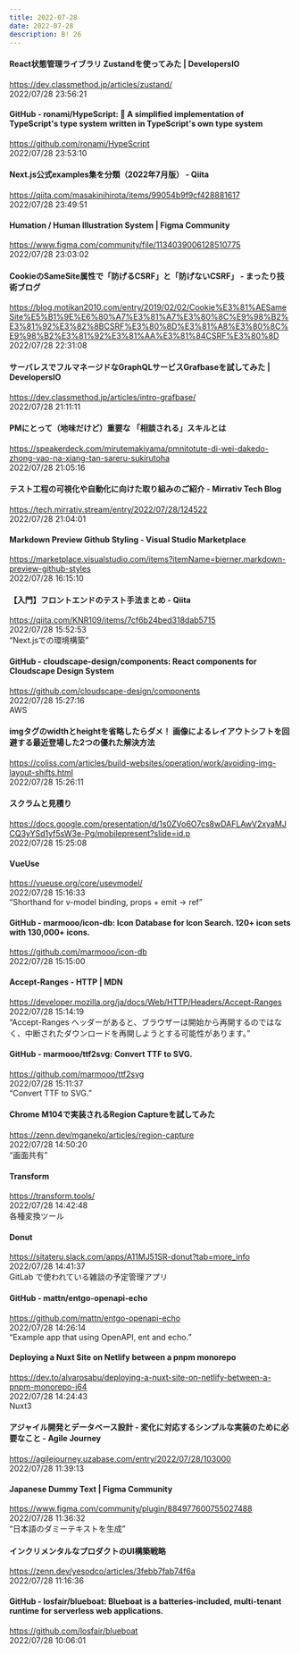 ```yaml
---
title: 2022-07-28
date: 2022-07-28
description: B! 26
---
```


#### React状態管理ライブラリ Zustandを使ってみた | DevelopersIO
https://dev.classmethod.jp/articles/zustand/<br>
2022/07/28 23:56:21<br>


#### GitHub - ronami/HypeScript: 🐬 A simplified implementation of TypeScript's type system written in TypeScript's own type system
https://github.com/ronami/HypeScript<br>
2022/07/28 23:53:10<br>


#### Next.js公式examples集を分類（2022年7月版） - Qiita
https://qiita.com/masakinihirota/items/99054b9f9cf428881617<br>
2022/07/28 23:49:51<br>


#### Humation / Human Illustration System | Figma Community
https://www.figma.com/community/file/1134039006128510775<br>
2022/07/28 23:03:02<br>


#### CookieのSameSite属性で「防げるCSRF」と「防げないCSRF」 - まったり技術ブログ
https://blog.motikan2010.com/entry/2019/02/02/Cookie%E3%81%AESameSite%E5%B1%9E%E6%80%A7%E3%81%A7%E3%80%8C%E9%98%B2%E3%81%92%E3%82%8BCSRF%E3%80%8D%E3%81%A8%E3%80%8C%E9%98%B2%E3%81%92%E3%81%AA%E3%81%84CSRF%E3%80%8D<br>
2022/07/28 22:31:08<br>


#### サーバレスでフルマネージドなGraphQLサービスGrafbaseを試してみた | DevelopersIO
https://dev.classmethod.jp/articles/intro-grafbase/<br>
2022/07/28 21:11:11<br>


#### PMにとって（地味だけど）重要な 「相談される」スキルとは
https://speakerdeck.com/mirutemakiyama/pmnitotute-di-wei-dakedo-zhong-yao-na-xiang-tan-sareru-sukirutoha<br>
2022/07/28 21:05:16<br>


#### テスト工程の可視化や自動化に向けた取り組みのご紹介 - Mirrativ Tech Blog
https://tech.mirrativ.stream/entry/2022/07/28/124522<br>
2022/07/28 21:04:01<br>


#### Markdown Preview Github Styling - Visual Studio Marketplace
https://marketplace.visualstudio.com/items?itemName=bierner.markdown-preview-github-styles<br>
2022/07/28 16:15:10<br>


#### 【入門】フロントエンドのテスト手法まとめ - Qiita
https://qiita.com/KNR109/items/7cf6b24bed318dab5715<br>
2022/07/28 15:52:53<br>
“Next.jsでの環境構築”


#### GitHub - cloudscape-design/components: React components for Cloudscape Design System
https://github.com/cloudscape-design/components<br>
2022/07/28 15:27:16<br>
AWS


#### imgタグのwidthとheightを省略したらダメ！ 画像によるレイアウトシフトを回避する最近登場した2つの優れた解決方法
https://coliss.com/articles/build-websites/operation/work/avoiding-img-layout-shifts.html<br>
2022/07/28 15:26:11<br>


#### スクラムと見積り
https://docs.google.com/presentation/d/1s0ZVo6O7cs8wDAFLAwV2xyaMJCQ3yYSd1yf5sW3e-Pg/mobilepresent?slide=id.p<br>
2022/07/28 15:25:08<br>


#### VueUse
https://vueuse.org/core/usevmodel/<br>
2022/07/28 15:16:33<br>
“Shorthand for v-model binding, props + emit -> ref”


#### GitHub - marmooo/icon-db: Icon Database for Icon Search. 120+ icon sets with 130,000+ icons.
https://github.com/marmooo/icon-db<br>
2022/07/28 15:15:00<br>


#### Accept-Ranges - HTTP | MDN
https://developer.mozilla.org/ja/docs/Web/HTTP/Headers/Accept-Ranges<br>
2022/07/28 15:14:19<br>
“Accept-Ranges ヘッダーがあると、ブラウザーは開始から再開するのではなく、中断されたダウンロードを再開しようとする可能性があります。”


#### GitHub - marmooo/ttf2svg: Convert TTF to SVG.
https://github.com/marmooo/ttf2svg<br>
2022/07/28 15:11:37<br>
“Convert TTF to SVG.”


#### Chrome M104で実装されるRegion Captureを試してみた
https://zenn.dev/mganeko/articles/region-capture<br>
2022/07/28 14:50:20<br>
“画面共有”


#### Transform
https://transform.tools/<br>
2022/07/28 14:42:48<br>
各種変換ツール


#### Donut
https://sitateru.slack.com/apps/A11MJ51SR-donut?tab=more_info<br>
2022/07/28 14:41:37<br>
GitLab で使われている雑談の予定管理アプリ


#### GitHub - mattn/entgo-openapi-echo
https://github.com/mattn/entgo-openapi-echo<br>
2022/07/28 14:26:14<br>
“Example app that using OpenAPI, ent and echo.”


#### Deploying a Nuxt Site on Netlify between a pnpm monorepo
https://dev.to/alvarosabu/deploying-a-nuxt-site-on-netlify-between-a-pnpm-monorepo-i64<br>
2022/07/28 14:24:43<br>
Nuxt3


#### アジャイル開発とデータベース設計 - 変化に対応するシンプルな実装のために必要なこと - Agile Journey
https://agilejourney.uzabase.com/entry/2022/07/28/103000<br>
2022/07/28 11:39:13<br>


#### Japanese Dummy Text | Figma Community
https://www.figma.com/community/plugin/884977600755027488<br>
2022/07/28 11:36:32<br>
“日本語のダミーテキストを生成”


#### インクリメンタルなプロダクトのUI構築戦略
https://zenn.dev/yesodco/articles/3febb7fab74f6a<br>
2022/07/28 11:16:36<br>


#### GitHub - losfair/blueboat: Blueboat is a batteries-included, multi-tenant runtime for serverless web applications.
https://github.com/losfair/blueboat<br>
2022/07/28 10:06:01<br>


